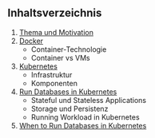 ## Inhaltsverzeichnis

1. [Thema und Motivation](1_intro.md)
2. [Docker](2_docker.md)
   - Container-Technologie
   - Container vs VMs
3. [Kubernetes](3_k8s.md)
   - Infrastruktur
   - Komponenten
4. [Run Databases in Kubernetes](4_dbInK8s.md)
   - Stateful und Stateless Applications
   - Storage und Persistenz
   - Running Workload in Kubernetes
5. [When to Run Databases in Kubernetes](5_fazit.md)
